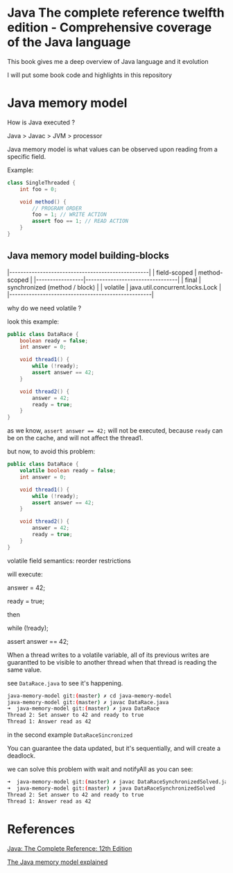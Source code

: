 # Java The complete reference twelfth edition - Comprehensive coverage of the Java language

This book gives me a deep overview of Java language and it evolution

I will put some book code and highlights in this repository


# Java memory model

How is Java executed ?

Java > Javac > JVM > processor

Java memory model is what values can be observed upon reading from a specific field.

Example:

```java
class SingleThreaded {
    int foo = 0;

    void method() {
        // PROGRAM ORDER
        foo = 1; // WRITE ACTION
        assert foo == 1; // READ ACTION
    }
}
```

## Java memory model building-blocks

|--------------------------------------------------|
| field-scoped    | method-scoped                   |
|-----------------|---------------------------------|
| final           | synchronized (method / block)   |
| volatile        | java.util.concurrent.locks.Lock |
|---------------------------------------------------|

why do we need volatile ?

look this example:

```java
public class DataRace {
    boolean ready = false;
    int answer = 0;

    void thread1() {
        while (!ready);
        assert answer == 42;
    }

    void thread2() {
        answer = 42;
        ready = true;
    }
}
```

as we know, `assert answer == 42;` will not be executed, because `ready` can be on the cache, and will not affect the thread1.

but now, to avoid this problem:

```java
public class DataRace {
    volatile boolean ready = false;
    int answer = 0;

    void thread1() {
        while (!ready);
        assert answer == 42;
    }

    void thread2() {
        answer = 42;
        ready = true;
    }
}
```

volatile field semantics: reorder restrictions

will execute:

answer = 42;

ready = true;

then

while (!ready);

assert answer == 42;


When a thread writes to a volatile variable, all of its previous writes are guarantted to be visible to another thread when that thread is reading the same value.

see `DataRace.java` to see it's happening.

```bash
java-memory-model git:(master) ✗ cd java-memory-model 
java-memory-model git:(master) ✗ javac DataRace.java 
➜  java-memory-model git:(master) ✗ java DataRace
Thread 2: Set answer to 42 and ready to true
Thread 1: Answer read as 42
```

in the second example `DataRaceSincronized`

You can guarantee the data updated, but it's sequentially, and will create a deadlock. 

we can solve this problem with wait and notifyAll as you can see:

```bash
➜  java-memory-model git:(master) ✗ javac DataRaceSynchronizedSolved.java 
➜  java-memory-model git:(master) ✗ java DataRaceSynchronizedSolved 
Thread 2: Set answer to 42 and ready to true
Thread 1: Answer read as 42
```

# References

[Java: The Complete Reference: 12th Edition](https://www.fnac.pt/Java-the-complete-reference-twelf/a9591534)

[The Java memory model explained](https://www.youtube.com/watch?v=qADk_tj4wY8)